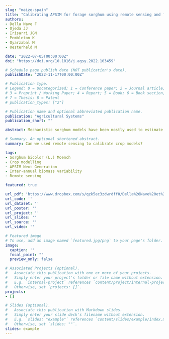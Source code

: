 ```yaml
---
slug: "maize-spain"
title: "Calibrating APSIM for forage sorghum using remote sensing and field data under sub-optimal growth conditions"
authors:
- Della Nave F
- Ojeda JJ
- Irisarri JGN
- Pembleton K
- Oyarzabal M
- Oesterheld M

date: "2022-07-05T00:00:00Z"
doi: "https://doi.org/10.1016/j.agsy.2022.103459"

# Schedule page publish date (NOT publication's date).
publishDate: "2022-11-17T00:00:00Z"

# Publication type.
# Legend: 0 = Uncategorized; 1 = Conference paper; 2 = Journal article;
# 3 = Preprint / Working Paper; 4 = Report; 5 = Book; 6 = Book section;
# 7 = Thesis; 8 = Patent
# publication_types: ["2"]

# Publication name and optional abbreviated publication name.
publication: "Agricultural Systems"
publication_short: ""

abstract: Mechanistic sorghum models have been mostly used to estimate sorghum yield for grain sorghum for a range of genotype, management, and environmental conditions. There is a lack of model testing for crop growth and development responses for forage genotypes and information for phenological parameterization under sub-optimal water and nitrogen stress conditions in forage systems. The aims of this study were to (i) use NDVI to parametrize APSIM model to estimate forage sorghum phenology, (ii) calibrate APSIM to simulate green cover, intercepted solar radiation and aboveground biomass, and (iii) quantify the variance of inter-annual aboveground biomass and the effect of water availability on forage sorghum biomass under sub-optimal environment × management combinations. We used climate, soil, management records and sorghum crop observations collected from farm and field experiments in Argentina and Australia. NDVI values were gathered from Sentinel-2 and a handheld optical sensor and then related to fAPAR measurements. Phenological stages were derived from fAPAR seasonal dynamics and implemented as input in the APSIM calibration. Finally, we assessed the temporal AGB variability through long-term simulations analysis. NDVI seasonal dynamics accurately represented the fraction of the absorbed photosynthetically active radiation (R2=0.92) and then, the remote-sensing parametrized APSIM model satisfactorily simulated crop phenology (CCC=0.75-0.92, NRMSE=9-22%). The model was also able to satisfactorily simulate crop growth (CCC=0.89 and NRMSE=24.8% for green cover; CCC=0.81 and NRMSE=34.6% for intercepted solar radiation; CCC=0.91 and NRMSE=37% for aboveground biomass). APSIM simulations during 22 years across 5 contrasting locations showed high inter-annual variability of aboveground biomass (CV=47%), mainly driven by inter-annual variation of soil water availability (CV=20%). Our study demonstrated that (i) remote sensing data was a reliable source for APSIM phenology parametrization, (ii) the model was able to satisfactorily simulate crop growth and development of forage sorghum under sub-optimal conditions across several genotype × environment × management combinations and (iii) water availability was the main driver of aboveground biomass inter-annual variance. Given the pressure of the global human population to satisfy an increasing demand for food, our results provide a new path for the combined use of remote sensing and mechanistic modelling to improve forage sorghum biomass estimations in marginal environments.

# Summary. An optional shortened abstract.
summary: Can we used remote sensing to calibrate crop models?

tags:
- Sorghum bicolor (L.) Moench 
- Crop modelling 
- APSIM Next Generation 
- Inter-annual biomass variability
- Remote sensing

featured: true

url_pdf: 'https://www.dropbox.com/s/qzk5ec3zdwrdff0/Della%20Nave%20et%20al.%2C%202022%20AS.pdf?dl=0'
url_code: ''
url_dataset: ''
url_poster: ''
url_project: ''
url_slides: ''
url_source: ''
url_video: ''

# Featured image
# To use, add an image named `featured.jpg/png` to your page's folder. 
image:
  caption: ''
  focal_point: ""
  preview_only: false

# Associated Projects (optional).
#   Associate this publication with one or more of your projects.
#   Simply enter your project's folder or file name without extension.
#   E.g. `internal-project` references `content/project/internal-project/index.md`.
#   Otherwise, set `projects: []`.
projects:
- []

# Slides (optional).
#   Associate this publication with Markdown slides.
#   Simply enter your slide deck's filename without extension.
#   E.g. `slides: "example"` references `content/slides/example/index.md`.
#   Otherwise, set `slides: ""`.
slides: example
---
```

